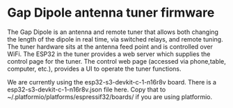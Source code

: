 # Gap Dipole antenna tuner firmware

The Gap Dipole is an antenna and remote tuner that allows both changing the length of the dipole in real time, via switched relays, and remote tuning.  The tuner hardware sits at the antenna feed point and is controlled over WiFi.   The ESP32 in the tuner provides a web server which supplies the control page for the tuner.  The control web page (accessed via phone,table, computer, etc.), provides a UI to operate the tuner functions.

We are currently using the esp32-s3-devkit-c-1-n16r8v board.  There is a esp32-s3-devkit-c-1-n16r8v.json file here.  Copy that to ~/.platformio/platforms/espressif32/boards/  if you are using platformio.
